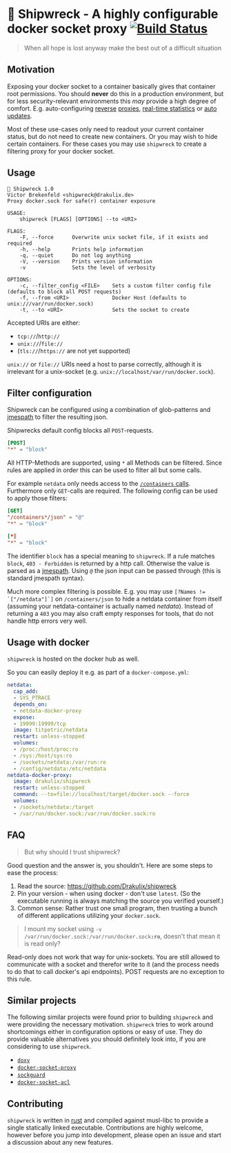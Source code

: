 # 🔱 Shipwreck - A highly configurable docker socket proxy [![Build Status](https://travis-ci.org/Drakulix/shipwreck.svg?branch=master)](https://travis-ci.org/Drakulix/shipwreck)
> When all hope is lost anyway make the best out of a difficult situation

## Motivation

Exposing your docker socket to a container basically gives that container root permissions.
You should **never** do this in a production environment, but for less security-relevant environments
this *may* provide a high degree of comfort. E.g. auto-configuring
[reverse](https://github.com/jwilder/nginx-proxy) [proxies](https://github.com/containous/traefik),
[real-time statistics](https://github.com/netdata/netdata/wiki/monitoring-cgroups) or
[auto](https://github.com/containrrr/watchtower) [updates](https://github.com/pyouroboros/ouroboros).

Most of these use-cases only need to readout your current container status, but do not need to
create new containers. Or you may wish to hide certain containers. For these cases you may use
`shipwreck` to create a filtering proxy for your docker socket.

## Usage

```
🔱 Shipwreck 1.0
Victor Brekenfeld <shipwreck@drakulix.de>
Proxy docker.sock for safe(r) container exposure

USAGE:
    shipwreck [FLAGS] [OPTIONS] --to <URI>

FLAGS:
    -F, --force      Overwrite unix socket file, if it exists and required
    -h, --help       Prints help information
    -q, --quiet      Do not log anything
    -V, --version    Prints version information
    -v               Sets the level of verbosity

OPTIONS:
    -c, --filter_config <FILE>    Sets a custom filter config file (defaults to block all POST requests)
    -f, --from <URI>              Docker Host (defaults to unix:///var/run/docker.sock)
    -t, --to <URI>                Sets the socket to create
```

Accepted URIs are either:

- `tcp://`/`http://`
- `unix://`/`file://`
- (`tls://`/`https://` are not yet supported)

`unix://` or `file://` URIs need a host to parse correctly, although it is irrelevant for a unix-socket (e.g. `unix://localhost/var/run/docker.sock`).

## Filter configuration

Shipwreck can be configured using a combination of glob-patterns and [jmespath](http://jmespath.org/)
to filter the resulting json.

Shipwrecks default config blocks all `POST`-requests.

```toml
[POST]
"*" = "block"
```

All HTTP-Methods are supported, using `*` all Methods can be filtered.
Since rules are applied in order this can be used to filter all but some calls.

For example `netdata` only needs access to the
[`/containers` calls](https://docs.docker.com/engine/api/v1.39/#tag/Container).
Furthermore only `GET`-calls are required. The following config can be used to apply those filters:
```toml
[GET]
"/containers*/json" = "@"
"*" = "block"

[*]
"*" = "block"
```

The identifier `block` has a special meaning to `shipwreck`. If a rule matches `block`, `403 - Forbidden`
is returned by a http call. Otherwise the value is parsed as a [jmespath](http://jmespath.org/).
Using `@` the json input can be passed through (this is standard jmespath syntax).

Much more complex filtering is possible. E.g. you may use ``[?Names != `["/netdata"]`]`` on `/containers/json`
to hide a netdata container from itself (assuming your netdata-container is actually named *netdata*). Instead of returning a `403` you may also craft empty responses
for tools, that do not handle http errors very well.

## Usage with docker

`shipwreck` is hosted on the docker hub as well.

So you can easily deploy it e.g. as part of a `docker-compose.yml`:
```yml
netdata:
  cap_add:
  - SYS_PTRACE
  depends_on:
  - netdata-docker-proxy
  expose:
  - 19999:19999/tcp
  image: titpetric/netdata
  restart: unless-stopped
  volumes:
  - /proc:/host/proc:ro
  - /sys:/host/sys:ro
  - /sockets/netdata:/var/run:ro
  - /config/netdata:/etc/netdata
netdata-docker-proxy:
  image: drakulix/shipwreck
  restart: unless-stopped
  command: --to=file://localhost/target/docker.sock --force
  volumes:
  - /sockets/netdata:/target
  - /var/run/docker.sock:/var/run/docker.sock:ro
```

## FAQ

> But why should I trust shipwreck?

Good question and the answer is, you shouldn't. Here are some steps to ease the process:
1. Read the source: https://github.com/Drakulix/shipwreck
2. Pin your version - when using docker - don't use `latest`. (So the executable running is always matching the source you verified yourself.)
3. Common sense: Rather trust one small program, then trusting a bunch of different applications utilizing your `docker.sock`.

> I mount my socket using `-v /var/run/docker.sock:/var/run/docker.sock`**`:ro`**, doesn't that mean it is read only?

Read-only does not work that way for unix-sockets. You are still allowed to communicate with a socket and therefor write to it
(and the process needs to do that to call docker's api endpoints). POST requests are no exception to this rule.

## Similar projects

The following similar projects were found prior to building `shipwreck` and were providing the necessary motivation.
`shipwreck` tries to work around shortcomings either in configuration options or easy of use. They do provide
valuable alternatives you should definitely look into, if you are considering to use `shipwreck`.

- [`doxy`](https://github.com/qnib/doxy)
- [`docker-socket-proxy`](https://github.com/Tecnativa/docker-socket-proxy)
- [`sockguard`](https://github.com/buildkite/sockguard)
- [`docker-socket-acl`](https://github.com/titpetric/docker-proxy-acl)

## Contributing

`shipwreck` is written in [rust](https://rust-lang.org) and compiled against musl-libc to provide a single statically linked executable.
Contributions are highly welcome, however before you jump into development, please open an issue and start a discussion about any new features.
